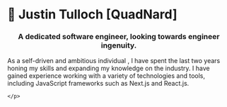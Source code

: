 # 🍏 Justin Tulloch [QuadNard]

<h3 align="center">A dedicated software engineer, looking towards engineer ingenuity.</h3>

As a self-driven and ambitious individual , I have spent the last two years honing my skills and expanding my knowledge on the industry. I have gained experience working with a variety of technologies and tools, including JavaScript frameworks such as Next.js and React.js. 

   <p align="left">
        <a href="">
  </a>
  
    </p>


